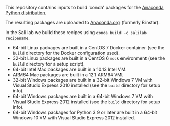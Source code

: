 This repository contains inputs to build 'conda' packages for the
[Anaconda Python distribution](https://www.anaconda.com/products/distribution).

The resulting packages are uploaded to [Anaconda.org](https://anaconda.org/salilab/) (formerly Binstar).

In the Sali lab we build these recipes using `conda build -c salilab recipename`.

 - 64-bit Linux packages are built in a CentOS 7 Docker container
   (see the `build` directory for the Docker configuration used).
 - 32-bit Linux packages are built in a CentOS 6 `mock` environment
   (see the `build` directory for a setup script).
 - 64-bit Intel Mac packages are built in a 10.13 Intel VM.
 - ARM64 Mac packages are built in a 12.1 ARM64 VM.
 - 32-bit Windows packages are built in a 32-bit Windows 7 VM with
   Visual Studio Express 2010 installed (see the `build` directory for
   setup info).
 - 64-bit Windows packages are built in a 64-bit Windows 7 VM with
   Visual Studio Express 2012 installed (see the `build` directory for
   setup info).
 - 64-bit Windows packages for Python 3.9 or later are built in a 64-bit
   Windows 10 VM with Visual Studio Express 2012 installed.
